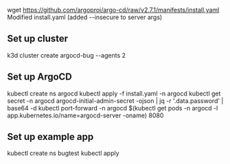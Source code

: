 wget https://github.com/argoproj/argo-cd/raw/v2.7.1/manifests/install.yaml
Modified install.yaml (added --insecure to server args)


## Set up cluster
k3d cluster create argocd-bug --agents 2

## Set up ArgoCD
kubectl create ns argocd
kubectl apply -f install.yaml -n argocd
kubectl get secret -n argocd argocd-initial-admin-secret -ojson | jq -r '.data.password' | base64 -d
kubectl port-forward -n argocd $(kubectl get pods -n argocd -l app.kubernetes.io/name=argocd-server -oname) 8080

## Set up example app
kubectl create ns bugtest
kubectl apply
